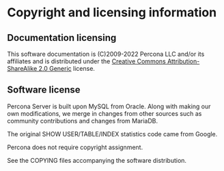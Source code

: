 # Copyright and licensing information

## Documentation licensing

This software documentation is (C)2009-2022 Percona LLC and/or its affiliates
and is distributed under the [Creative Commons Attribution-ShareAlike 2.0
Generic](http://creativecommons.org/licenses/by-sa/2.0/) license.

## Software license

Percona Server is built upon MySQL from Oracle. Along with making our own
modifications, we merge in changes from other sources such as community
contributions and changes from MariaDB.

The original SHOW USER/TABLE/INDEX statistics code came from Google.

Percona does not require copyright assignment.

See the COPYING files accompanying the software distribution.

